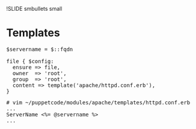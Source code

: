 !SLIDE smbullets small
# Templates

<pre>
$servername = $::fqdn

file { $config:
  ensure => file,
  owner  => 'root',
  group  => 'root',
  content => template('apache/httpd.conf.erb'),
}
</pre>

<pre>
# vim ~/puppetcode/modules/apache/templates/httpd.conf.erb
...
ServerName <%= @servername %>
...
</pre>
